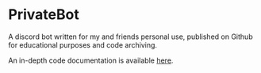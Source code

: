 # PrivateBot
A discord bot written for my and friends personal use, published on Github for educational purposes and code archiving.

An in-depth code documentation is available [here](./docs).